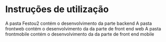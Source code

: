 # Instruções de utilização

A pasta Festou2 contém o desenvolvimento da parte backend
A pasta frontweb contém o desenvolvimento da da parte de front end web
A pasta frontmobile contém o desenvolvimento da da parte de front end mobile
